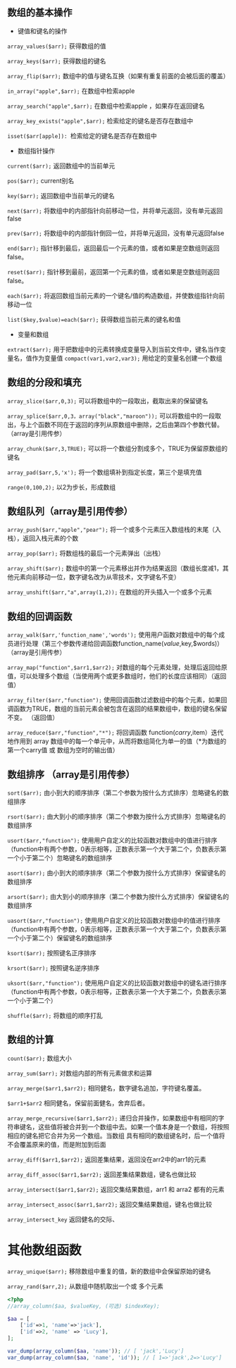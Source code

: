 
## 数组的基本操作 ##

- 键值和键名的操作

`array_values($arr);` 获得数组的值

`array_keys($arr);` 获得数组的键名

`array_flip($arr);` 数组中的值与键名互换（如果有重复前面的会被后面的覆盖）

`in_array("apple",$arr);`  在数组中检索apple

`array_search("apple",$arr);` 在数组中检索apple ，如果存在返回键名

`array_key_exists("apple",$arr);` 检索给定的键名是否存在数组中

`isset($arr[apple]): `检索给定的键名是否存在数组中

- 数组指针操作

`current($arr);` 返回数组中的当前单元

`pos($arr);` current别名

`key($arr);` 返回数组中当前单元的键名

`next($arr);` 将数组中的内部指针向前移动一位，并将单元返回，没有单元返回false

`prev($arr);` 将数组中的内部指针倒回一位，并将单元返回，没有单元返回false

`end($arr);` 指针移到最后，返回最后一个元素的值，或者如果是空数组则返回false。

`reset($arr);` 指针移到最前，返回第一个元素的值，或者如果是空数组则返回false。

`each($arr);` 将返回数组当前元素的一个键名/值的构造数组，并使数组指针向前移动一位

`list($key,$value)=each($arr);` 获得数组当前元素的键名和值

- 变量和数组

`extract($arr);` 用于把数组中的元素转换成变量导入到当前文件中，键名当作变量名，值作为变量值
`compact(var1,var2,var3);` 用给定的变量名创建一个数组

## 数组的分段和填充 ##

`array_slice($arr,0,3);` 可以将数组中的一段取出，截取出来的保留键名

`array_splice($arr,0,3，array("black","maroon"));` 可以将数组中的一段取出，与上个函数不同在于返回的序列从原数组中删除，之后由第四个参数代替。 （array是引用传参）

`array_chunk($arr,3,TRUE);` 可以将一个数组分割成多个，TRUE为保留原数组的键名

`array_pad($arr,5,'x');` 将一个数组填补到指定长度，第三个是填充值

`range(0,100,2);` 以2为步长，形成数组


## 数组队列（array是引用传参）

`array_push($arr,"apple","pear");` 将一个或多个元素压入数组栈的末尾（入栈），返回入栈元素的个数

`array_pop($arr);` 将数组栈的最后一个元素弹出（出栈）

`array_shift($arr);`  数组中的第一个元素移出并作为结果返回（数组长度减1，其他元素向前移动一位，数字键名改为从零技术，文字键名不变）

`array_unshift($arr,"a",array(1,2));`  在数组的开头插入一个或多个元素

## 数组的回调函数 ##

`array_walk($arr,'function_name','words');` 使用用户函数对数组中的每个成员进行处理（第三个参数传递给回调函数function_name($value,$key,$words)） （array是引用传参）

`array_map("function",$arr1,$arr2);` 对数组的每个元素处理，处理后返回给原值，可以处理多个数组（当使用两个或更多数组时，他们的长度应该相同）（返回值）

`array_filter($arr,"function");`  使用回调函数过滤数组中的每个元素，如果回调函数为TRUE，数组的当前元素会被包含在返回的结果数组中，数组的键名保留不变。 （返回值）

`array_reduce($arr,"function","*");` 将回调函数 function($carry,$item）迭代地作用到 array 数组中的每一个单元中，从而将数组简化为单一的值（*为数组的第一个carry值 或 数组为空时的输出值）

## 数组排序  （array是引用传参）

`sort($arr);` 由小到大的顺序排序（第二个参数为按什么方式排序）忽略键名的数组排序

`rsort($arr);` 由大到小的顺序排序（第二个参数为按什么方式排序）忽略键名的数组排序

`usort($arr,"function");` 使用用户自定义的比较函数对数组中的值进行排序（function中有两个参数，0表示相等，正数表示第一个大于第二个，负数表示第一个小于第二个）忽略键名的数组排序

`asort($arr);` 由小到大的顺序排序（第二个参数为按什么方式排序）保留键名的数组排序

`arsort($arr);` 由大到小的顺序排序（第二个参数为按什么方式排序）保留键名的数组排序

`uasort($arr,"function");` 使用用户自定义的比较函数对数组中的值进行排序（function中有两个参数，0表示相等，正数表示第一个大于第二个，负数表示第一个小于第二个）保留键名的数组排序


`ksort($arr);` 按照键名正序排序

`krsort($arr);` 按照键名逆序排序

`uksort($arr,"function");` 使用用户自定义的比较函数对数组中的键名进行排序（function中有两个参数，0表示相等，正数表示第一个大于第二个，负数表示第一个小于第二个）

`shuffle($arr);` 将数组的顺序打乱


## 数组的计算 ##

`count($arr);`  数组大小

`array_sum($arr);` 对数组内部的所有元素做求和运算

`array_merge($arr1,$arr2);` 相同健名，数字键名追加，字符键名覆盖。

`$arr1+$arr2` 相同健名，保留前面健名，舍弃后者。

`array_merge_recursive($arr1,$arr2);`  递归合并操作，如果数组中有相同的字符串键名，这些值将被合并到一个数组中去。如果一个值本身是一个数组，将按照相应的键名把它合并为另一个数组。当数组 具有相同的数组键名时，后一个值将不会覆盖原来的值，而是附加到后面

`array_diff($arr1,$arr2);` 返回差集结果，返回没在arr2中的arr1的元素

`array_diff_assoc($arr1,$arr2);`  返回差集结果数组，键名也做比较

`array_intersect($arr1,$arr2);` 返回交集结果数组，arr1 和 arra2 都有的元素

`array_intersect_assoc($arr1,$arr2);` 返回交集结果数组，键名也做比较

`array_intersect_key` 返回健名的交际、

# 其他数组函数 #

`array_unique($arr);` 移除数组中重复的值，新的数组中会保留原始的键名

`array_rand($arr,2);` 从数组中随机取出一个或 多个元素

```php
<?php
//array_column($aa, $valueKey, (可选) $indexKey);

$aa = [
    ['id'=>1, 'name'=>'jack'],
    ['id'=>2, 'name' => 'Lucy'],
];

var_dump(array_column($aa, 'name')); // [ 'jack','Lucy']
var_dump(array_column($aa, 'name', 'id')); // [ 1=>'jack',2=>'Lucy']

```